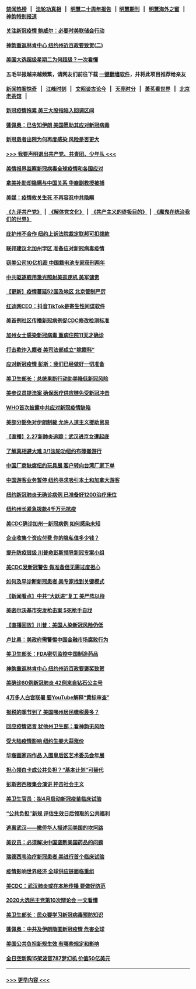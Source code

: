 #### [禁闻热榜](热点新闻.md?=0)  &nbsp;&nbsp;|&nbsp;&nbsp; [法轮功真相](https://github.com/gfw-breaker/truth/blob/master/README.md?=0) &nbsp;&nbsp;|&nbsp;&nbsp; [明慧二十周年报告](https://github.com/gfw-breaker/mh-reports/blob/master/README.md?=0) &nbsp;&nbsp;|&nbsp;&nbsp;[明慧期刊](https://github.com/gfw-breaker/mh-qikan) &nbsp;&nbsp;|&nbsp;&nbsp; [明慧海外之窗](https://github.com/gfw-breaker/mh-news/blob/master/README.md?=0) &nbsp;&nbsp;|&nbsp;&nbsp; [神韵特别报道](https://github.com/gfw-breaker/mh-news/blob/master/shenyun.md?=0)
#### [关注新冠疫情 鲍威尔：必要时美联储会行动](../pages/nsc412/n11903672.md?t=02290631) 
#### [神韵重返林肯中心 纽约州近百政要致贺(二)](../pages/nsc412/n11897500.md?t=02290631) 
#### [美国大选超级星期二为何超级？一次看懂](../pages/nsc412/n11903490.md?t=02290631) 
#### 五毛举报越来越频繁，请网友们前往下载 [一键翻墙软件](https://github.com/gfw-breaker/ssr-accounts)，并将此项目推荐给亲友
#### [新闻拍案惊奇](https://github.com/gfw-breaker/banned-news/blob/master/pages/link4.md) &nbsp;&nbsp;|&nbsp;&nbsp; [江峰时刻](https://github.com/gfw-breaker/banned-news/blob/master/pages/link4.md) &nbsp;&nbsp;|&nbsp;&nbsp; [文昭谈古论今](https://github.com/gfw-breaker/banned-news/blob/master/pages/link4.md) &nbsp;&nbsp;|&nbsp;&nbsp; [天亮时分](https://github.com/gfw-breaker/banned-news/blob/master/pages/link4.md) &nbsp;&nbsp;|&nbsp;&nbsp; [萧茗看世界](https://github.com/gfw-breaker/banned-news/blob/master/pages/link4.md) &nbsp;&nbsp;|&nbsp;&nbsp; [北京老茶馆](https://github.com/gfw-breaker/banned-news/blob/master/pages/link4.md) &nbsp;&nbsp;|&nbsp;&nbsp; 
#### [新冠疫情拖累 美三大股指陷入回调区间](../pages/nsc412/n11903211.md?t=02290631) 
#### [蓬佩奥：已告知伊朗 美国愿助其应对新冠病毒](../pages/nsc412/n11903212.md?t=02290631) 
#### [新冠患者出院为何再度感染 风险是否更大](../pages/nsc412/n11903262.md?t=02290631) 
#### [>>> 我要声明退出共产党、共青团、少年队 <<<](https://github.com/begood0513/goodnews/blob/master/quit/letter.md) 
#### [美情报界监察新冠病毒全球疫情和各国应对](../pages/nsc412/n11903098.md?t=02290631) 
#### [拿美补助却隐瞒与中国关系 华裔副教授被捕](../pages/nsc412/n11901687.md?t=02290631) 
#### [美媒：疫情攸关生死 不再容忍中共隐瞒](../pages/nsc412/n11901694.md?t=02290631) 
#### [《九评共产党》](https://github.com/begood0513/9ping.md/blob/master/README.md) &nbsp;|&nbsp; [《解体党文化》](../../../../jtdwh.md/blob/master/README.md)  &nbsp;|&nbsp; [《共产主义的终极目的》](../../../../gczydzjmd.md/blob/master/README.md) &nbsp;|&nbsp; [《魔鬼在统治我们的世界》](../../../../mgztzwmdsj.md/blob/master/README.md) 
#### [庇护州不合作  纽约上诉法院裁定联邦可扣拨款](../pages/nsc412/n11902238.md?t=02290631) 
#### [联邦建议北加州学区 准备应对新冠病毒疫情](../pages/nsc412/n11902448.md?t=02290631) 
#### [窃美公司10亿机密 中国籍电池专家获刑两年](../pages/nsc412/n11901996.md?t=02290631) 
#### [中共驱逐舰用激光照射美巡逻机 美军谴责](../pages/nsc412/n11901964.md?t=02290631) 
#### [【更新】疫情蔓延52国及地区 北京管制严厉](../pages/nsc412/n11890652.md?t=02290631) 
#### [红迪网CEO：抖音TikTok是寄生性间谍软件](../pages/nsc412/n11901675.md?t=02290631) 
#### [美首例社区传播新冠病例促CDC修改检测标准](../pages/nsc412/n11901490.md?t=02290631) 
#### [加州女士感染新冠病毒 重病住院11天才确诊](../pages/nsc412/n11901246.md?t=02290631) 
#### [打击欺诈入籍者 美司法部成立“除籍科”](../pages/nsc412/n11901364.md?t=02290631) 
#### [应对新冠疫情 彭斯：我们已经做好一切准备](../pages/nsc412/n11901268.md?t=02290631) 
#### [美卫生部长：总统果断行动助美降低新冠风险](../pages/nsc412/n11900906.md?t=02290631) 
#### [美参议员提法案 确保医疗供应链免受新冠冲击](../pages/nsc412/n11901144.md?t=02290631) 
#### [WHO首次披露中共应对新冠疫情缺陷](../pages/nsc412/n11900978.md?t=02290631) 
#### [美部分豁免对伊朗制裁 允许人道主义援助贸易](../pages/nsc412/n11900859.md?t=02290631) 
#### [【直播】2.27新肺炎追踪：武汉进京女遭起底](../pages/nsc412/n11900415.md?t=02290631) 
#### [了解真相避大难  3/1法轮功纽约布碌崙游行](../pages/nsc412/n11899501.md?t=02290631) 
#### [中国厂商缺席纽约玩具展  客户转向台湾厂家下单](../pages/nsc412/n11899505.md?t=02290631) 
#### [中国游客业务暂停  纽约寻求吸引本土和加拿大游客](../pages/nsc412/n11899492.md?t=02290631) 
#### [纽约新冠肺炎无确诊病例  已准备好1200治疗床位](../pages/nsc412/n11899474.md?t=02290631) 
#### [纽约州长紧急拨款4千万元抗疫](../pages/nsc412/n11899477.md?t=02290631) 
#### [美CDC确诊加州一新冠病例 如何感染未知](../pages/nsc412/n11899165.md?t=02290631) 
#### [企业收集个资应付费 你的隐私值多少钱？](../pages/nsc412/n11898097.md?t=02290631) 
#### [提升防疫层级 川普命彭斯领导新冠专案小组](../pages/nsc412/n11898934.md?t=02290631) 
#### [美CDC发新冠警告 做准备但无需过度担心](../pages/nsc412/n11898923.md?t=02290631) 
#### [如何及早诊断新冠患者 美专家找到关键模式](../pages/nsc412/n11898626.md?t=02290631) 
#### [【新闻看点】中共“大跃进”复工 美严阵以待](../pages/nsc412/n11898221.md?t=02290631) 
#### [美密尔沃基市突发枪击案 5死枪手自戕](../pages/nsc412/n11898687.md?t=02290631) 
#### [【直播回放】川普：美国人染新冠风险仍低](../pages/nsc412/n11898088.md?t=02290631) 
#### [卢比奥：美政府需警惕中国金融市场腐败行为](../pages/nsc412/n11898327.md?t=02290631) 
#### [美卫生部长：FDA密切监控中国制造药品](../pages/nsc412/n11898231.md?t=02290631) 
#### [神韵重返林肯中心 纽约州近百政要褒奖致贺](../pages/nsc412/n11893366.md?t=02290631) 
#### [美确诊60例新冠肺炎 42例来自钻石公主号](../pages/nsc412/n11898098.md?t=02290631) 
#### [4万多人白宫联署 要YouTube解释“黄标审查”](../pages/nsc412/n11897803.md?t=02290631) 
#### [报税的季节到了 美国哪州居民缴税最多？](../pages/nsc412/n11897626.md?t=02290631) 
#### [回应疫情谣言 犹他州卫生部：看神韵无风险](../pages/nsc412/n11896078.md?t=02290631) 
#### [受大陆疫情影响  纽约生姜大蒜涨价](../pages/nsc412/n11896485.md?t=02290631) 
#### [华裔画家四作品  入围皇后区艺术委员会年展](../pages/nsc412/n11896497.md?t=02290631) 
#### [担心领白卡成公共负担？“基本计划”可替代](../pages/nsc412/n11896478.md?t=02290631) 
#### [彭斯密西根集会演讲 抨击社会主义](../pages/nsc412/n11896543.md?t=02290631) 
#### [美卫生官员：拟4月启动新冠疫苗临床试验](../pages/nsc412/n11896357.md?t=02290631) 
#### [“公共负担”新规  评估生效日后领取的公共福利](../pages/nsc412/n11893847.md?t=02290631) 
#### [逃离武汉——撤侨华人描述回美国的坎坷路](../pages/nsc412/n11895897.md?t=02290631) 
#### [美议员：必须解决中国垄断美国药品的问题](../pages/nsc412/n11895991.md?t=02290631) 
#### [瑞德西韦治疗新冠患者 美进行首个临床试验](../pages/nsc412/n11895845.md?t=02290631) 
#### [疫情影响世界经济 全球供应链面临重组](../pages/nsc412/n11895634.md?t=02290631) 
#### [美CDC：武汉肺炎或在本地传播 要做好防范](../pages/nsc412/n11895597.md?t=02290631) 
#### [2020大选民主党第10次辩论会 一文看懂](../pages/nsc412/n11895486.md?t=02290631) 
#### [美卫生部长：民众要学习新冠病毒预防知识](../pages/nsc412/n11895308.md?t=02290631) 
#### [蓬佩奥：中共及伊朗隐匿新冠疫情 危害全球](../pages/nsc412/n11895492.md?t=02290631) 
#### [美国公共负担新规生效 有哪些规定和影响](../pages/nsc412/n11893866.md?t=02290631) 
#### [全日空新购15架波音787梦幻机 价值50亿美元](../pages/nsc412/n11895154.md?t=02290631) 

----
#### [ >>> 更早内容 <<< ](../indexes/nsc412-earlier.md)
